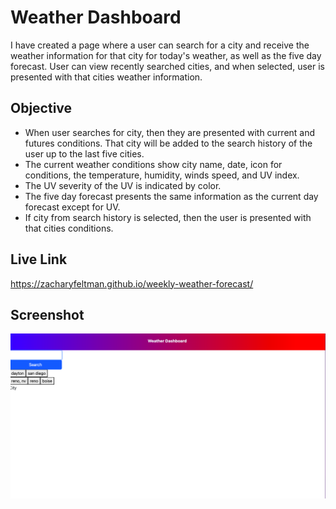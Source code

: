 # Weather Dashboard
I have created a page where a user can search for a city and receive the weather information for that city for today's weather, as well as the five day forecast.  User can view recently searched cities, and when selected, user is presented with that cities weather information.

## Objective

 - When user searches for city, then they are presented with current and futures conditions.  That city will be added to the search history of the user up to the last five cities.
 - The current weather conditions show city name, date, icon for conditions, the temperature, humidity, winds speed, and UV index.
 - The UV severity of the UV is indicated by color.
 - The five day forecast presents the same information as the current day forecast except for UV.
 - If city from search history is selected, then the user is presented with that cities conditions.

## Live Link
https://zacharyfeltman.github.io/weekly-weather-forecast/

## Screenshot

![ScreenShot](screen-shot.png)